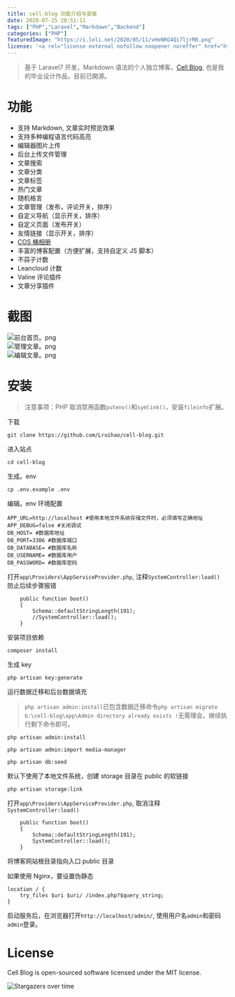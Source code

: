 ```yaml
---
title: cell-blog 功能介绍与安装
date: 2020-07-25 20:51:11
tags: ["PHP","Laravel","Markdown","Backend"]
categories: ["PHP"]
featuredImage: "https://i.loli.net/2020/05/11/vHeNRG4Qi7ljrM8.png"
license: '<a rel="license external nofollow noopener noreffer" href="https://creativecommons.org/licenses/by-nc/4.0/" target="_blank">CC BY-NC 4.0</a>'
---
```


> 基于 Laravel7 开发，Markdown 语法的个人独立博客。[Cell Blog](https://github.com/Lruihao/cell-blog), 也是我的毕业设计作品，目前已開源。

<!--more-->
# 功能
- 支持 Markdown, 文章实时预览效果
- 支持多种编程语言代码高亮
- 编辑器图片上传
- 后台上传文件管理
- 文章搜索
- 文章分类
- 文章标签
- 热门文章
- 随机格言
- 文章管理（发布，评论开关，排序）
- 自定义导航（显示开关，排序）
- 自定义页面（发布开关）
- 友情链接（显示开关，排序）
- [COS 桶相册](https://github.com/Lruihao/cos-album)
- 丰富的博客配置（方便扩展，支持自定义 JS 脚本）
- 不蒜子计数
- Leancloud 计数
- Valine 评论插件
- 文章分享插件

# 截图
![前台首页。png](https://i.loli.net/2020/05/11/vHeNRG4Qi7ljrM8.png)  
![管理文章。png](https://i.loli.net/2020/05/11/tMEQe7WvYmw3jd4.png)  
![编辑文章。png](https://i.loli.net/2020/05/11/DeOWyJ3zluLKvBn.png)  

# 安装
> 注意事项：PHP 取消禁用函数`putenv()`和`symlink()`，安装`fileinfo`扩展。

下载
```
git clone https://github.com/Lruihao/cell-blog.git
```

进入站点
```
cd cell-blog
```

生成。env
```shell
cp .env.example .env
```

编辑。env 环境配置
```shell
APP_URL=http://localhost #使用本地文件系统存储文件时，必须填写正确地址
APP_DEBUG=false #关闭调试
DB_HOST= #数据库地址
DB_PORT=3306 #数据库端口
DB_DATABASE= #数据库名称
DB_USERNAME= #数据库用户
DB_PASSWORD= #数据库密码
```

打开`app\Providers\AppServiceProvider.php`, 注释`SystemController:load()` 防止后续步骤报错
```
    public function boot()
    {
        Schema::defaultStringLength(191);
        //SystemController::load();
    }
```

安装项目依赖
```shell
composer install
```

生成 key
```
php artisan key:generate
```

运行数据迁移和后台数据填充

> `php artisan admin:install`已包含数据迁移命令`php artisan migrate`  
`G:\cell-blog\app\Admin directory already exists !`无需理会，继续执行剩下命令即可。

```
php artisan admin:install

php artisan admin:import media-manager

php artisan db:seed
```

默认下使用了本地文件系统，创建 storage 目录在 public 的软链接
```
php artisan storage:link
```

打开`app\Providers\AppServiceProvider.php`, 取消注释`SystemController:load()`
```
    public function boot()
    {
        Schema::defaultStringLength(191);
        SystemController::load();
    }
```

将博客网站根目录指向入口 public 目录

如果使用 Nginx，要设置伪静态
```
location / {
    try_files $uri $uri/ /index.php?$query_string;
}
```

启动服务后，在浏览器打开`http://localhost/admin/`, 使用用户名`admin`和密码`admin`登录。
# License
Cell Blog is open-sourced software licensed under the MIT license.

![Stargazers over time](https://starchart.cc/Lruihao/cell-blog.svg)
